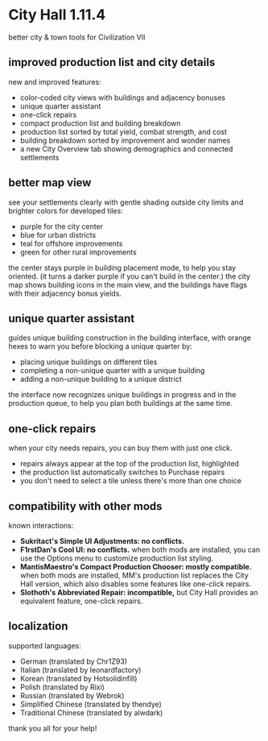 # City Hall 1.11.4
better city & town tools for Civilization VII

## improved production list and city details
new and improved features:

- color-coded city views with buildings and adjacency bonuses
- unique quarter assistant
- one-click repairs
- compact production list and building breakdown
- production list sorted by total yield, combat strength, and cost
- building breakdown sorted by improvement and wonder names
- a new City Overview tab showing demographics and connected settlements

## better map view
see your settlements clearly with gentle shading outside city limits and
brighter colors for developed tiles:

- purple for the city center
- blue for urban districts
- teal for offshore improvements
- green for other rural improvements

the center stays purple in building placement mode, to help you stay
oriented.  (it turns a darker purple if you can't build in the center.)
the city map shows building icons in the main view, and the buildings
have flags with their adjacency bonus yields.

## unique quarter assistant
guides unique building construction in the building interface, with
orange hexes to warn you before blocking a unique quarter by:

- placing unique buildings on different tiles
- completing a non-unique quarter with a unique building
- adding a non-unique building to a unique district

the interface now recognizes unique buildings in progress and in the
production queue, to help you plan both buildings at the same time.

## one-click repairs
when your city needs repairs, you can buy them with just one click.

- repairs always appear at the top of the production list, highlighted
- the production list automatically switches to Purchase repairs
- you don't need to select a tile unless there's more than one choice

## compatibility with other mods
known interactions:

- **Sukritact's Simple UI Adjustments: no conflicts.**
- **F1rstDan's Cool UI: no conflicts.** when both mods are installed,
  you can use the Options menu to customize production list styling.
- **MantisMaestro's Compact Production Chooser: mostly compatible.**
  when both mods are installed, MM's production list replaces the City
  Hall version, which also disables some features like one-click
  repairs.
- **Slothoth's Abbreviated Repair: incompatible,** but City Hall
  provides an equivalent feature, one-click repairs.

## localization
supported languages:

- German (translated by Chr1Z93)
- Italian (translated by leonardfactory)
- Korean (translated by Hotsolidinfill)
- Polish (translated by Rixi)
- Russian (translated by Webrok)
- Simplified Chinese (translated by thendye)
- Traditional Chinese (translated by alwdark)

thank you all for your help!
